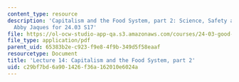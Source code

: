 ```yaml
---
content_type: resource
description: 'Capitalism and the Food System, part 2: Science, Safety and Health by
  Abby Jaques for 24.03 S17'
file: https://ol-ocw-studio-app-qa.s3.amazonaws.com/courses/24-03-good-food-ethics-and-politics-of-food-spring-2017/c29bf7bd6a901426f36a162010e6024a_MIT24_03S17_lec14.pdf
file_type: application/pdf
parent_uid: 65383b2e-c923-f9e8-4f9b-349d5f58eaaf
resourcetype: Document
title: 'Lecture 14: Capitalism and the Food System, part 2'
uid: c29bf7bd-6a90-1426-f36a-162010e6024a
---
```

